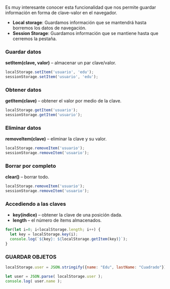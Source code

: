 Es muy interesante conocer esta funcionalidad que nos permite guardar información en forma de clave-valor en el navegador.

- **Local storage**: Guardamos información que se mantendrá hasta borremos los datos de navegación.
- **Session Storage**: Guardamos información que se mantiene hasta que cerremos la pestaña.


### Guardar datos

**setItem(clave, valor)** – almacenar un par clave/valor. 


```jsx
localStorage.setItem('usuario', 'edu');
sessionStorage.setItem('usuario', 'edu');
```


### Obtener datos

**getItem(clave)** – obtener el valor por medio de la clave.


```jsx
localStorage.getItem('usuario');
sessionStorage.getItem('usuario');
```


### Eliminar datos

**removeItem(clave)** – eliminar la clave y su valor. 


```jsx
localStorage.removeItem('usuario');
sessionStorage.removeItem('usuario');
```


### Borrar por completo

**clear()** – borrar todo.


```jsx
localStorage.removeItem('usuario');
sessionStorage.removeItem('usuario');
```
  

### Accediendo a las claves

- **key(índice)** – obtener la clave de una posición dada.
- **length** – el número de ítems almacenados.


```jsx
for(let i=0; i<localStorage.length; i++) {
  let key = localStorage.key(i);
  console.log(`${key}: ${localStorage.getItem(key)}`);
}
```


### GUARDAR OBJETOS


```jsx
localStorage.user = JSON.stringify({name: "Edu", lastName: "Cuadrado"});

let user = JSON.parse( localStorage.user );
console.log( user.name ); 